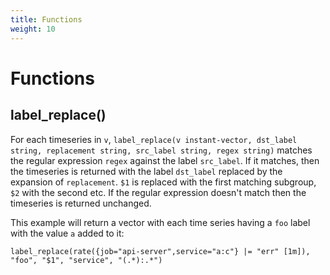 ```yaml
---
title: Functions
weight: 10
---
```


# Functions

## label_replace()

For each timeseries in `v`, `label_replace(v instant-vector, dst_label string, replacement string, src_label string, regex string)` matches the regular expression `regex` against the label `src_label`. If it matches, then the timeseries is returned with the label `dst_label` replaced by the expansion of `replacement`. `$1` is replaced with the first matching subgroup, `$2` with the second etc. If the regular expression doesn't match then the timeseries is returned unchanged.

This example will return a vector with each time series having a `foo` label with the value `a` added to it:

```logql
label_replace(rate({job="api-server",service="a:c"} |= "err" [1m]), "foo", "$1", "service", "(.*):.*")
```
